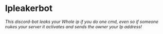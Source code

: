 # Ipleakerbot

*This discord-bot leaks your Whole ip if you do one cmd, even so if someone nukes your server it activates and sends the owner your Ip address!*

